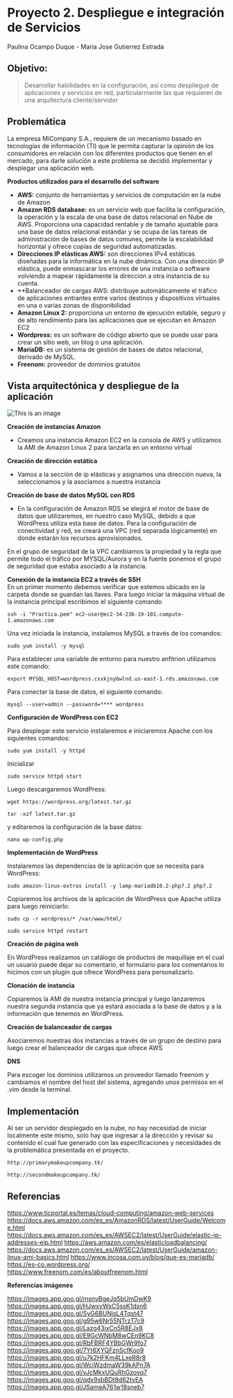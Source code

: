 # Proyecto 2. Despliegue e integración de Servicios 
Paulina Ocampo Duque - Maria Jose Gutierrez Estrada 


## Objetivo:
> Desarrollar habilidades en la configuración, así como despliegue de aplicaciones y servicios en red, particularmente las que requieren de una arquitectura cliente/servidor
 
## Problemática 
La empresa MiCompany S.A., requiere de un mecanismo basado en tecnologías de información (TI) que le permita capturar la opinión de los consumidores en relación con 
los diferentes productos que tienen en el mercado, para darle solución a este problema se decidió implementar y desplegar una aplicación web. 

**Productos utilizados para el desarrollo del software**
- **AWS:** conjunto de herramientas y servicios de computación en la nube de Amazon 
- **Amazon RDS database:** es un servicio web que facilita la configuración, la operación y la escala de una base de datos relacional en Nube de AWS. Proporciona una capacidad rentable y de tamaño ajustable para una base de datos relacional estándar y se ocupa de las tareas de administración de bases de datos comunes, permite la escalabilidad horizontal y ofrece copias de seguridad automatizadas. 
- **Direcciones IP elásticas AWS:** son direcciones IPv4 estáticas diseñadas para la informática en la nube dinámica. Con una dirección IP elástica, puede enmascarar los errores de una instancia o software volviendo a mapear rápidamente la dirección a otra instancia de su cuenta. 
- **Balanceador de cargas AWS: distribuye automáticamente el tráfico de aplicaciones entrantes entre varios destinos y dispositivos virtuales en una o varias zonas de disponibilidad 
- **Amazon Linux 2:** proporciona un entorno de ejecución estable, seguro y de alto rendimiento para las aplicaciones que se ejecutan en Amazon EC2 
- **Wordpress:** es un software de código abierto que se puede usar para crear un sitio web, un blog o una aplicación. 
- **MariaDB:** es un sistema de gestión de bases de datos relacional, derivado de MySQL. 
- **Freenom:** proveedor de dominios gratuitos 
 

## Vista arquitectónica y despliegue de la aplicación

![This is an image](https://drive.google.com/file/d/1PGBZEsRHO68UV3vw6NcVeYjrJMDLbNwP/view?usp=share_link)

**Creación de instancias Amazon**
  - Creamos una instancia Amazon EC2 en la consola de AWS y utilizamos la AMI de Amazon Linux 2 para lanzarla en un entorno virtual 

**Creación de dirección estática**
  - Vamos a la sección de ip elásticas y asignamos una dirección nueva, la seleccionamos y la asociamos a nuestra instancia 

**Creación de base de datos MySQL con RDS**
  - En la configuración de Amazon RDS se elegirá el motor de base de datos que utilizaremos, en nuestro caso MySQL, debido a que WordPress utiliza esta base de datos. Para la configuración de conectividad y red, se creará una VPC (red separada lógicamente) en donde estarán los recursos aprovisionados.   

En el grupo de seguridad de la VPC cambiamos la propiedad y la regla que permite todo el tráfico por MYSQL/Aurora y en la fuente ponemos el grupo de seguridad que estaba asociado a la instancia. 

**Conexión de la instancia EC2 a través de SSH**  
En un primer momento debemos verificar que estemos ubicado en la carpeta donde se guardan las llaves. Para luego iniciar la máquina virtual de la instancia principal escribimos el siguiente comando 

    ssh -i "Practica.pem" ec2-user@ec2-34-236-19-101.compute-1.amazonaws.com 

Una vez iniciada la instancia, instalamos MySQL a través de los comandos:  

    sudo yum install -y mysql 

Para establecer una variable de entorno para nuestro anfitrion utilizamos este comando: 

    export MYSQL_HOST=wordpress.cxxkjny6wlnd.us-east-1.rds.amazonaws.com 

Para conectar la base de datos, el siguiente comando: 

    mysql --user=admin --password=**** wordpress 


**Configuración de WordPress con EC2**

Para desplegar este servicio instalaremos e iniciaremos Apache con los siguientes comandos: 

    sudo yum install -y httpd 

Inicializar
   
    sudo service httpd start 

Luego descargaremos WordPress:  

    wget https://wordpress.org/latest.tar.gz 

    tar -xzf latest.tar.gz 
    
y editaremos la configuración de la base datos: 

    nano wp-config.php 

**Implementación de WordPress**

Instalaremos las dependencias de la aplicación que se necesita para WordPress: 

    sudo amazon-linux-extras install -y lamp-mariadb10.2-php7.2 php7.2 

Copiaremos los archivos de la aplicación de WordPress que Apache utiliza para luego reiniciarlo: 

    sudo cp -r wordpress/* /var/www/html/  

    sudo service httpd restart 

**Creación de página web**

En WordPress realizamos un catálogo de productos de maquillaje en el cual un usuario puede dejar su comentario, el formulario para los comentarios lo hicimos con un plugin que ofrece WordPress para personalizarlo. 

**Clonación de instancia**

Copiaremos la AMI de nuestra instancia principal y luego lanzaremos nuestra segunda instancia que ya estará asociada a la base de datos y a la información que tenemos en WordPress. 

**Creación de balanceador de cargas**

Asociaremos nuestras dos instancias a través de un grupo de destino para luego crear el balanceador de cargas que ofrece AWS 

**DNS**

Para escoger los dominios utilizamos un proveedor llamado freenom y cambiamos el nombre del host del sistema, agregando unos permisos en el .vim desde la terminal. 

## Implementación  

Al ser un servidor desplegado en la nube, no hay necesidad de iniciar localmente este mismo, solo hay que ingresar a la dirección y revisar su contenido el cual fue generado con las especificaciones y necesidades de la problemática presentada en el proyecto.  

    http://primarymakeupcompany.tk/ 
    
    http://secondmakeupcompany.tk/  

## Referencias  
https://www.ticportal.es/temas/cloud-computing/amazon-web-services 
https://docs.aws.amazon.com/es_es/AmazonRDS/latest/UserGuide/Welcome.html 
https://docs.aws.amazon.com/es_es/AWSEC2/latest/UserGuide/elastic-ip-addresses-eip.html 
https://aws.amazon.com/es/elasticloadbalancing/ 
https://docs.aws.amazon.com/es_es/AWSEC2/latest/UserGuide/amazon-linux-ami-basics.html 
https://www.incosa.com.uy/blog/que-es-mariadb/ 
https://es-co.wordpress.org/ 
https://www.freenom.com/es/aboutfreenom.html 

**Referencias imágenes**

https://images.app.goo.gl/msnvBgeJq5bUmDwK9 
https://images.app.goo.gl/HJwxvWsC5ssK1dsn6 
https://images.app.goo.gl/SyG6BUNjsL4Tqst47 
https://images.app.goo.gl/g95w6Nr55NTrzT7c9 
https://images.app.goo.gl/Lazg43ixCn5R8EJx8 
https://images.app.goo.gl/E9GcWNbM8wCEn9KC8 
https://images.app.goo.gl/RbFBRF4YBbGWr9fo7 
https://images.app.goo.gl/7Yt6XYQFznScfKoo9 
https://images.app.goo.gl/u7k2HFKm4LLxeR8r8 
https://images.app.goo.gl/WciWzdmaW39kAPn7A 
https://images.app.goo.gl/vJcMkxUQuRhGzovq7 
https://images.app.goo.gl/qdx9sbBDt8d62tvEA 
https://images.app.goo.gl/JSameA761w18sneb7 

 

 

 

 

